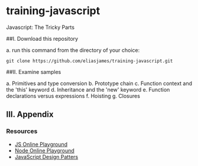 # training-javascript
Javascript: The Tricky Parts

##I. Download this repository

  a. run this command from the directory of your choice:

  `git clone https://github.com/eliasjames/training-javascript.git`

##II. Examine samples

  a. Primitives and type conversion
  b. Prototype chain
  c. Function context and the 'this' keyword
  d. Inheritance and the 'new' keyword
  e. Function declarations versus expressions
  f. Hoisting
  g. Closures

## III. Appendix

### Resources
- [JS Online Playground](https://repl.it/languages/javascript)
- [Node Online Playground](https://repl.it/languages/nodejs)
- [JavaScript Design Patters](https://addyosmani.com/resources/essentialjsdesignpatterns/book/)